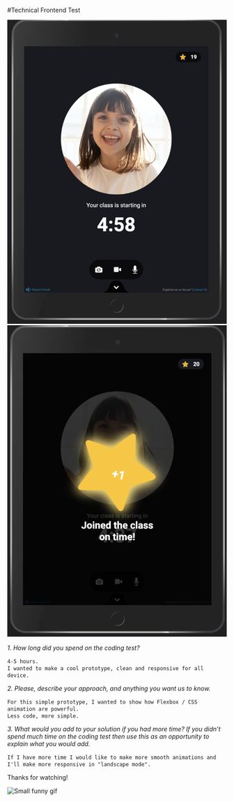 #Technical Frontend Test


![Prototype one](viewBefore.png)
![Prototype two](viewAfter.png)


<em>1. How long did you spend on the coding test?</em>

    4-5 hours.
    I wanted to make a cool prototype, clean and responsive for all device.

<em>2. Please, describe your approach, and anything you want us to know.</em>

    For this simple prototype, I wanted to show how Flexbox / CSS animation are powerful.
    Less code, more simple.

<em>3. What would you add to your solution if you had more time? If you didn’t spend much time on the coding test then use this as an opportunity to
explain what you would add.</em>

    If I have more time I would like to make more smooth animations and I'll make more responsive in "landscape mode".



Thanks for watching!


![Small funny gif](https://media.giphy.com/media/lzz3B3xLZluuY/giphy-downsized-large.gif)
        
